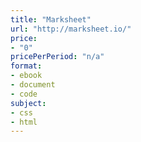 ```yaml
---
title: "Marksheet"
url: "http://marksheet.io/"
price: 
- "0"
pricePerPeriod: "n/a"
format: 
- ebook
- document
- code
subject: 
- css
- html
---
```

